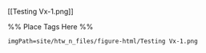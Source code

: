 <span class='gallery-span-info'> [[Testing Vx-1.png]] </span>

%% Place Tags Here %%
```gallery-info
imgPath=site/htw_n_files/figure-html/Testing Vx-1.png
```
